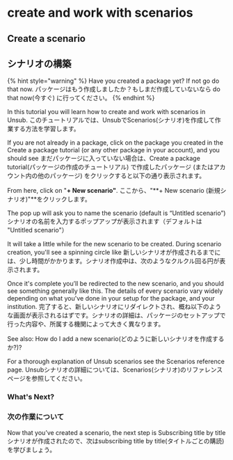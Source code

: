 # create and work with scenarios

## Create a scenario

## シナリオの構築

{% hint style="warning" %}
Have you created a package yet? If not go do that now. パッケージはもう作成しましたか？もしまだ作成していないなら do that now(今すぐ) に行ってください。
{% endhint %}

In this tutorial you will learn how to create and work with scenarios in Unsub. このチュートリアルでは、UnsubでScenarios(シナリオ)を作成して作業する方法を学習します。

If you are not already in a package, click on the package you created in the Create a package tutorial (or any other package in your account), and you should see まだパッケージに入っていない場合は、Create a package tutorial(パッケージの作成のチュートリアル) で作成したパッケージ (またはアカウント内の他のパッケージ) をクリックすると以下の通り表示されます。

From here, click on "**+ New scenario"**. ここから、"\*\*+ New scenario (新規シナリオ)"\*\*をクリックします。

The pop up will ask you to name the scenario (default is “Untitled scenario”) シナリオの名前を入力するポップアップが表示されます（デフォルトは "Untitled scenario"）

It will take a little while for the new scenario to be created. During scenario creation, you'll see a spinning circle like 新しいシナリオが作成されるまでには、少し時間がかかります。シナリオ作成中は、次のようなクルクル回る円が表示されます。

Once it's complete you’ll be redirected to the new scenario, and you should see something generally like this. The details of every scenario vary widely depending on what you've done in your setup for the package, and your institution. 完了すると、新しいシナリオにリダイレクトされ、概ね以下のような画面が表示されるはずです。シナリオの詳細は、パッケージのセットアップで行った内容や、所属する機関によって大きく異なります。

See also: How do I add a new scenario(どのように新しいシナリオを作成するか?)?

For a thorough explanation of Unsub scenarios see the Scenarios reference page. Unsubシナリオの詳細については、Scenarios(シナリオ)のリファレンスページを参照してください。

### **What's Next?**

### **次の作業について**

Now that you’ve created a scenario, the next step is Subscribing title by title シナリオが作成されたので、次はsubscribing title by title(タイトルごとの購読)を学びましょう。
